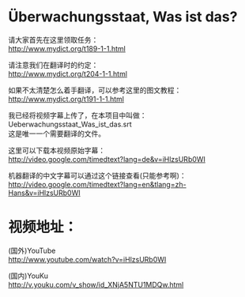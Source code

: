 Überwachungsstaat, Was ist das?
==============================

请大家首先在这里领取任务：  
http://www.mydict.org/t189-1-1.html  
  
请注意我们在翻译时的约定：  
http://www.mydict.org/t204-1-1.html  
  
如果不太清楚怎么着手翻译，可以参考这里的图文教程：  
http://www.mydict.org/t191-1-1.html  
  
我已经将视频字幕上传了，在本项目中叫做：  
Ueberwachungsstaat_Was_ist_das.srt   
这是唯一一个需要翻译的文件。  
  
这里可以下载本视频原始字幕：  
http://video.google.com/timedtext?lang=de&v=iHlzsURb0WI  
  
机器翻译的中文字幕可以通过这个链接查看(只能参考啊)：  
http://video.google.com/timedtext?lang=en&tlang=zh-Hans&v=iHlzsURb0WI  
  
  
视频地址：  
=========  
(国外)YouTube  
http://www.youtube.com/watch?v=iHlzsURb0WI  
  
(国内)YouKu  
http://v.youku.com/v_show/id_XNjA5NTU1MDQw.html  

